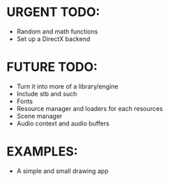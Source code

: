 # URGENT TODO: 
- Random and math functions 
- Set up a DirectX backend

# FUTURE TODO: 
- Turn it into more of a library/engine
- Include stb and such
- Fonts 
- Resource manager and loaders for each resources
- Scene manager
- Audio context and audio buffers

# EXAMPLES: 
- A simple and small drawing app
